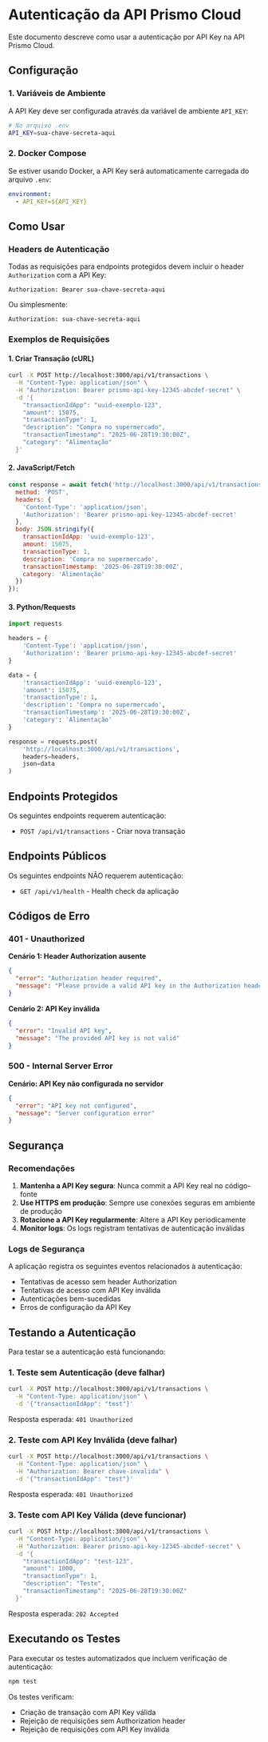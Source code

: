 # Autenticação da API Prismo Cloud

Este documento descreve como usar a autenticação por API Key na API Prismo Cloud.

## Configuração

### 1. Variáveis de Ambiente

A API Key deve ser configurada através da variável de ambiente `API_KEY`:

```bash
# No arquivo .env
API_KEY=sua-chave-secreta-aqui
```

### 2. Docker Compose

Se estiver usando Docker, a API Key será automaticamente carregada do arquivo `.env`:

```yaml
environment:
  - API_KEY=${API_KEY}
```

## Como Usar

### Headers de Autenticação

Todas as requisições para endpoints protegidos devem incluir o header `Authorization` com a API Key:

```http
Authorization: Bearer sua-chave-secreta-aqui
```

Ou simplesmente:

```http
Authorization: sua-chave-secreta-aqui
```

### Exemplos de Requisições

#### 1. Criar Transação (cURL)

```bash
curl -X POST http://localhost:3000/api/v1/transactions \
  -H "Content-Type: application/json" \
  -H "Authorization: Bearer prismo-api-key-12345-abcdef-secret" \
  -d '{
    "transactionIdApp": "uuid-exemplo-123",
    "amount": 15075,
    "transactionType": 1,
    "description": "Compra no supermercado",
    "transactionTimestamp": "2025-06-28T19:30:00Z",
    "category": "Alimentação"
  }'
```

#### 2. JavaScript/Fetch

```javascript
const response = await fetch('http://localhost:3000/api/v1/transactions', {
  method: 'POST',
  headers: {
    'Content-Type': 'application/json',
    'Authorization': 'Bearer prismo-api-key-12345-abcdef-secret'
  },
  body: JSON.stringify({
    transactionIdApp: 'uuid-exemplo-123',
    amount: 15075,
    transactionType: 1,
    description: 'Compra no supermercado',
    transactionTimestamp: '2025-06-28T19:30:00Z',
    category: 'Alimentação'
  })
});
```

#### 3. Python/Requests

```python
import requests

headers = {
    'Content-Type': 'application/json',
    'Authorization': 'Bearer prismo-api-key-12345-abcdef-secret'
}

data = {
    'transactionIdApp': 'uuid-exemplo-123',
    'amount': 15075,
    'transactionType': 1,
    'description': 'Compra no supermercado',
    'transactionTimestamp': '2025-06-28T19:30:00Z',
    'category': 'Alimentação'
}

response = requests.post(
    'http://localhost:3000/api/v1/transactions',
    headers=headers,
    json=data
)
```

## Endpoints Protegidos

Os seguintes endpoints requerem autenticação:

- `POST /api/v1/transactions` - Criar nova transação

## Endpoints Públicos

Os seguintes endpoints NÃO requerem autenticação:

- `GET /api/v1/health` - Health check da aplicação

## Códigos de Erro

### 401 - Unauthorized

**Cenário 1: Header Authorization ausente**
```json
{
  "error": "Authorization header required",
  "message": "Please provide a valid API key in the Authorization header"
}
```

**Cenário 2: API Key inválida**
```json
{
  "error": "Invalid API key",
  "message": "The provided API key is not valid"
}
```

### 500 - Internal Server Error

**Cenário: API Key não configurada no servidor**
```json
{
  "error": "API key not configured",
  "message": "Server configuration error"
}
```

## Segurança

### Recomendações

1. **Mantenha a API Key segura**: Nunca commit a API Key real no código-fonte
2. **Use HTTPS em produção**: Sempre use conexões seguras em ambiente de produção
3. **Rotacione a API Key regularmente**: Altere a API Key periodicamente
4. **Monitor logs**: Os logs registram tentativas de autenticação inválidas

### Logs de Segurança

A aplicação registra os seguintes eventos relacionados à autenticação:

- Tentativas de acesso sem header Authorization
- Tentativas de acesso com API Key inválida
- Autenticações bem-sucedidas
- Erros de configuração da API Key

## Testando a Autenticação

Para testar se a autenticação está funcionando:

### 1. Teste sem Autenticação (deve falhar)

```bash
curl -X POST http://localhost:3000/api/v1/transactions \
  -H "Content-Type: application/json" \
  -d '{"transactionIdApp": "test"}'
```

Resposta esperada: `401 Unauthorized`

### 2. Teste com API Key Inválida (deve falhar)

```bash
curl -X POST http://localhost:3000/api/v1/transactions \
  -H "Content-Type: application/json" \
  -H "Authorization: Bearer chave-invalida" \
  -d '{"transactionIdApp": "test"}'
```

Resposta esperada: `401 Unauthorized`

### 3. Teste com API Key Válida (deve funcionar)

```bash
curl -X POST http://localhost:3000/api/v1/transactions \
  -H "Content-Type: application/json" \
  -H "Authorization: Bearer prismo-api-key-12345-abcdef-secret" \
  -d '{
    "transactionIdApp": "test-123",
    "amount": 1000,
    "transactionType": 1,
    "description": "Teste",
    "transactionTimestamp": "2025-06-28T19:30:00Z"
  }'
```

Resposta esperada: `202 Accepted`

## Executando os Testes

Para executar os testes automatizados que incluem verificação de autenticação:

```bash
npm test
```

Os testes verificam:
- Criação de transação com API Key válida
- Rejeição de requisições sem Authorization header
- Rejeição de requisições com API Key inválida
